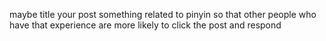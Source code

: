 maybe title your post something related to pinyin so that other people who have that experience are more likely to click the post and respond
